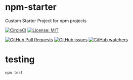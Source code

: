 # npm-starter
Custom Starter Project for npm projects

[![CircleCI][circle-ci-image]][circle-ci-url]
[![License: MIT][license-image]][license-link]


[![GitHub Pull Requests](https://img.shields.io/github/issues-pr/jvnp/npm-starter.svg)](https://github.com/jvnp/box/pulls)
[![GitHub issues](https://img.shields.io/github/issues/jvnp/npm-starter.svg)](https://github.com/jvnp/box/issues)
[![GitHub watchers](https://img.shields.io/github/watchers/jvnp/npm-starter.svg?style=social&label=Watch)](https://github.com/jvnp/npm-starter/watchers)


# testing
```sh
npm test
```

[circle-ci-image]: https://circleci.com/gh/jvnp/npm-starter/tree/main.svg?style=svg
[circle-ci-url]: https://circleci.com/gh/jvnp/npm-starter/tree/main
[license-image]: https://img.shields.io/badge/License-MIT-blue.svg
[license-link]: https://opensource.org/licenses/MIT

